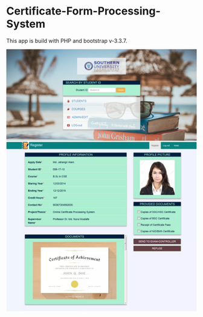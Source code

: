 # Certificate-Form-Processing-System
This app is build with PHP and bootstrap v-3.3.7.

![](resources/images/certificate-form-system.png)
![](resources/images/received_2294334723953804.webp)


